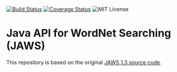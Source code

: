 [![Build Status](https://travis-ci.org/agreementmaker/jaws.svg?branch=master)](https://travis-ci.org/agreementmaker/jaws)
[![Coverage Status](https://coveralls.io/repos/agreementmaker/jaws/badge.svg?branch=master&service=github)](https://coveralls.io/github/agreementmaker/jaws?branch=master)
![MIT License](https://img.shields.io/badge/license-MIT-blue.svg)

# Java API for WordNet Searching (JAWS)

This repository is based on the original [JAWS 1.3 source code](http://lyle.smu.edu/~tspell/jaws/#downloads).
